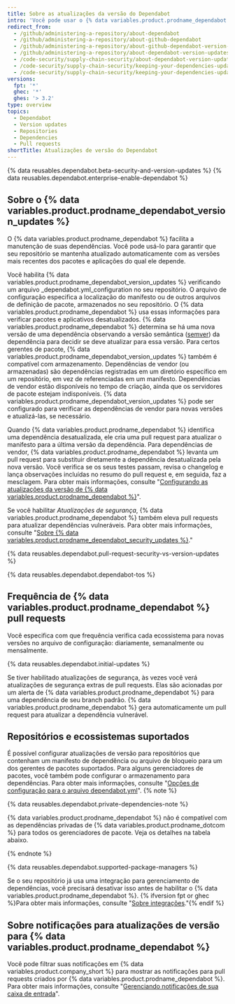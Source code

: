 ```yaml
---
title: Sobre as atualizações da versão do Dependabot
intro: 'Você pode usar o {% data variables.product.prodname_dependabot %} para manter os pacotes que usa atualizados para as versões mais recentes.'
redirect_from:
  - /github/administering-a-repository/about-dependabot
  - /github/administering-a-repository/about-github-dependabot
  - /github/administering-a-repository/about-github-dependabot-version-updates
  - /github/administering-a-repository/about-dependabot-version-updates
  - /code-security/supply-chain-security/about-dependabot-version-updates
  - /code-security/supply-chain-security/keeping-your-dependencies-updated-automatically/upgrading-from-dependabotcom-to-github-native-dependabot
  - /code-security/supply-chain-security/keeping-your-dependencies-updated-automatically/about-dependabot-version-updates
versions:
  fpt: '*'
  ghec: '*'
  ghes: '> 3.2'
type: overview
topics:
  - Dependabot
  - Version updates
  - Repositories
  - Dependencies
  - Pull requests
shortTitle: Atualizações de versão do Dependabot
---
```


{% data reusables.dependabot.beta-security-and-version-updates %}
{% data reusables.dependabot.enterprise-enable-dependabot %}

## Sobre o {% data variables.product.prodname_dependabot_version_updates %}

O {% data variables.product.prodname_dependabot %} facilita a manutenção de suas dependências. Você pode usá-lo para garantir que seu repositório se mantenha atualizado automaticamente com as versões mais recentes dos pacotes e aplicações do qual ele depende.

Você habilita {% data variables.product.prodname_dependabot_version_updates %} verificando um arquivo _dependabot.yml_configuration no seu repositório. O arquivo de configuração especifica a localização do manifesto ou de outros arquivos de definição de pacote, armazenados no seu repositório. O {% data variables.product.prodname_dependabot %} usa essas informações para verificar pacotes e aplicativos desatualizados. {% data variables.product.prodname_dependabot %} determina se há uma nova versão de uma dependência observando a versão semântica ([semver](https://semver.org/)) da dependência para decidir se deve atualizar para essa versão. Para certos gerentes de pacote, {% data variables.product.prodname_dependabot_version_updates %} também é compatível com armazenamento. Dependências de vendor (ou armazenadas) são dependências registradas em um diretório específico em um repositório, em vez de referenciadas em um manifesto. Dependências de vendor estão disponíveis no tempo de criação, ainda que os servidores de pacote estejam indisponíveis. {% data variables.product.prodname_dependabot_version_updates %} pode ser configurado para verificar as dependências de vendor para novas versões e atualizá-las, se necessário.

Quando {% data variables.product.prodname_dependabot %} identifica uma dependência desatualizada, ele cria uma pull request para atualizar o manifesto para a última versão da dependência. Para dependências de vendor, {% data variables.product.prodname_dependabot %} levanta um pull request para substituir diretamente a dependência desatualizada pela nova versão. Você verifica se os seus testes passam, revisa o changelog e lança observações incluídas no resumo do pull request e, em seguida, faz a mesclagem. Para obter mais informações, consulte "[Configurando as atualizações da versão de {% data variables.product.prodname_dependabot %}](/code-security/supply-chain-security/keeping-your-dependencies-updated-automatically/enabling-and-disabling-dependabot-version-updates)".

Se você habilitar _Atualizações de segurança_, {% data variables.product.prodname_dependabot %} também eleva pull requests para atualizar dependências vulneráveis. Para obter mais informações, consulte "[Sobre {% data variables.product.prodname_dependabot_security_updates %}](/github/managing-security-vulnerabilities/about-dependabot-security-updates)."

{% data reusables.dependabot.pull-request-security-vs-version-updates %}

{% data reusables.dependabot.dependabot-tos %}

## Frequência de {% data variables.product.prodname_dependabot %} pull requests

Você especifica com que frequência verifica cada ecossistema para novas versões no arquivo de configuração: diariamente, semanalmente ou mensalmente.

{% data reusables.dependabot.initial-updates %}

Se tiver habilitado atualizações de segurança, às vezes você verá atualizações de segurança extras de pull requests. Elas são acionadas por um alerta de {% data variables.product.prodname_dependabot %} para uma dependência de seu branch padrão. {% data variables.product.prodname_dependabot %} gera automaticamente um pull request para atualizar a dependência vulnerável.

## Repositórios e ecossistemas suportados
<!-- If you make changes to this feature, check whether any of the changes affect languages listed in /get-started/learning-about-github/github-language-support. If so, please update the language support article accordingly. -->

É possível configurar atualizações de versão para repositórios que contenham um manifesto de dependência ou arquivo de bloqueio para um dos gerentes de pacotes suportados. Para alguns gerenciadores de pacotes, você também pode configurar o armazenamento para dependências. Para obter mais informações, consulte "[Opções de configuração para o arquivo dependabot.yml](/code-security/supply-chain-security/keeping-your-dependencies-updated-automatically/configuration-options-for-dependency-updates#vendor)".
{% note %}

{% data reusables.dependabot.private-dependencies-note %}

{% data variables.product.prodname_dependabot %} não é compatível com as dependências privadas de {% data variables.product.prodname_dotcom %} para todos os gerenciadores de pacote. Veja os detalhes na tabela abaixo.

{% endnote %}

{% data reusables.dependabot.supported-package-managers %}

Se o seu repositório já usa uma integração para gerenciamento de dependências, você precisará desativar isso antes de habilitar o {% data variables.product.prodname_dependabot %}. {% ifversion fpt or ghec %}Para obter mais informações, consulte "[Sobre integrações](/github/customizing-your-github-workflow/about-integrations)."{% endif %}

## Sobre notificações para atualizações de versão para {% data variables.product.prodname_dependabot %}

Você pode filtrar suas notificações em {% data variables.product.company_short %} para mostrar as notificações para pull requests criados por {% data variables.product.prodname_dependabot %}. Para obter mais informações, consulte "[Gerenciando notificações de sua caixa de entrada](/github/managing-subscriptions-and-notifications-on-github/managing-notifications-from-your-inbox)".
